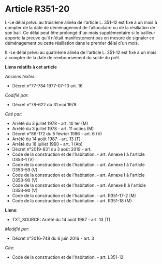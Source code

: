# Article R351-20

I.-Le délai prévu au troisième alinéa de l'article L. 351-12 est fixé à un mois à compter de la date de déménagement de
l'allocataire ou de la résiliation de son bail. Ce délai peut être prolongé d'un mois supplémentaire si le bailleur apporte
la preuve qu'il n'était manifestement pas en mesure de signaler ce déménagement ou cette résiliation dans le premier délai
d'un mois. 

II.-Le délai prévu au quatrième alinéa de l'article L. 351-12 est fixé à un mois à compter de la date de remboursement du
solde du prêt.

**Liens relatifs à cet article**

_Anciens textes_:

  - Décret n°77-784 1977-07-13 art. 16

_Codifié par_:

  - Décret n°78-622 du 31 mai 1978

_Cité par_:

  - Arrêté du 3 juillet 1978 - art. 10 ter (M)
  - Arrêté du 3 juillet 1978 - art. 11 octies (M)
  - Décret n°86-172 du 5 février 1986 - art. 6 (V)
  - Arrêté du 14 août 1987 - art. 13 (T)
  - Arrêté du 18 juillet 1990 - art. 1 (Ab)
  - Décret n°2019-831 du 3 août 2019 - art.
  - Code de la construction et de l'habitation. - art. Annexe I à l'article D353-1 (V)
  - Code de la construction et de l'habitation. - art. Annexe I à l'article D353-59 (V)
  - Code de la construction et de l'habitation. - art. Annexe I à l'article D353-90 (V)
  - Code de la construction et de l'habitation. - art. Annexe II à l'article D353-90 (V)
  - Code de la construction et de l'habitation. - art. R351-17-2 (M)
  - Code de la construction et de l'habitation. - art. R351-18 (M)

**Liens**:

  - TXT_SOURCE: Arrêté du 14 août 1987 - art. 13 (T)

_Modifié par_:

  - Décret n°2016-748 du 6 juin 2016 - art. 3

_Cite_:

  - Code de la construction et de l'habitation. - art. L351-12
